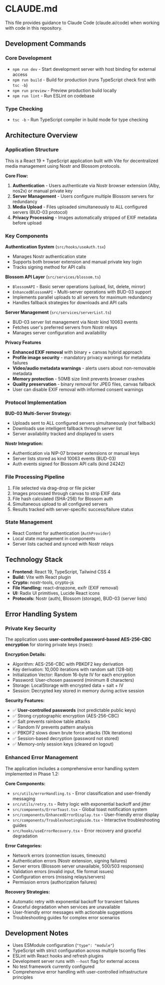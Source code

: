 # CLAUDE.md

This file provides guidance to Claude Code (claude.ai/code) when working with code in this repository.

## Development Commands

### Core Development
- `npm run dev` - Start development server with host binding for external access
- `npm run build` - Build for production (runs TypeScript check first with `tsc -b`)
- `npm run preview` - Preview production build locally
- `npm run lint` - Run ESLint on codebase

### Type Checking
- `tsc -b` - Run TypeScript compiler in build mode for type checking

## Architecture Overview

### Application Structure
This is a React 19 + TypeScript application built with Vite for decentralized media management using Nostr and Blossom protocols.

**Core Flow:**
1. **Authentication** - Users authenticate via Nostr browser extension (Alby, nos2x) or manual private key
2. **Server Management** - Users configure multiple Blossom servers for redundancy 
3. **Media Upload** - Files uploaded simultaneously to ALL configured servers (BUD-03 protocol)
4. **Privacy Processing** - Images automatically stripped of EXIF metadata before upload

### Key Components

**Authentication System** (`src/hooks/useAuth.tsx`)
- Manages Nostr authentication state
- Supports both browser extension and manual private key login
- Tracks signing method for API calls

**Blossom API Layer** (`src/services/blossom.ts`)
- `BlossomAPI` - Basic server operations (upload, list, delete, mirror)  
- `EnhancedBlossomAPI` - Multi-server operations with BUD-03 support
- Implements parallel uploads to all servers for maximum redundancy
- Handles fallback strategies for downloads and API calls

**Server Management** (`src/services/serverList.ts`)
- BUD-03 server list management via Nostr kind 10063 events
- Fetches user's preferred servers from Nostr relays
- Manages server configuration and availability

**Privacy Features**
- **Enhanced EXIF removal** with binary + canvas hybrid approach
- **Profile image security** - mandatory privacy warnings for metadata failures
- **Video/audio metadata warnings** - alerts users about non-removable metadata  
- **Memory protection** - 50MB size limit prevents browser crashes
- **Quality preservation** - binary removal for JPEG files, canvas fallback
- User can disable EXIF removal with informed consent warnings

### Protocol Implementation

**BUD-03 Multi-Server Strategy:**
- Uploads sent to ALL configured servers simultaneously (not fallback)
- Downloads use intelligent fallback through server list
- Server availability tracked and displayed to users

**Nostr Integration:**
- Authentication via NIP-07 browser extensions or manual keys
- Server lists stored as kind 10063 events (BUD-03)
- Auth events signed for Blossom API calls (kind 24242)

### File Processing Pipeline
1. File selected via drag-drop or file picker
2. Images processed through canvas to strip EXIF data
3. File hash calculated (SHA-256) for Blossom auth
4. Simultaneous upload to all configured servers
5. Results tracked with server-specific success/failure status

### State Management
- React Context for authentication (`AuthProvider`)
- Local state management in components
- Server lists cached and synced with Nostr relays

## Technology Stack

- **Frontend:** React 19, TypeScript, Tailwind CSS 4
- **Build:** Vite with React plugin
- **Crypto:** nostr-tools, crypto-js
- **File Handling:** react-dropzone, exifr (EXIF removal)
- **UI:** Radix UI primitives, Lucide React icons
- **Protocols:** Nostr (auth), Blossom (storage), BUD-03 (server lists)

## Error Handling System

### Private Key Security
The application uses **user-controlled password-based AES-256-CBC encryption** for storing private keys (nsec):

**Encryption Details:**
- Algorithm: AES-256-CBC with PBKDF2 key derivation
- Key derivation: 10,000 iterations with random salt (128-bit)
- Initialization Vector: Random 16-byte IV for each encryption
- Password: User-chosen password (minimum 8 characters)
- Storage: LocalStorage with encrypted data + salt + IV
- Session: Decrypted key stored in memory during active session

**Security Features:**
- ✅ **User-controlled passwords** (not predictable public keys)
- ✅ Strong cryptographic encryption (AES-256-CBC)
- ✅ Salt prevents rainbow table attacks  
- ✅ Random IV prevents pattern analysis
- ✅ PBKDF2 slows down brute force attacks (10k iterations)
- ✅ Session-based decryption (password not stored)
- ✅ Memory-only session keys (cleared on logout)

### Enhanced Error Management
The application includes a comprehensive error handling system implemented in Phase 1.2:

**Core Components:**
- `src/utils/errorHandling.ts` - Error classification and user-friendly messaging
- `src/utils/retry.ts` - Retry logic with exponential backoff and jitter  
- `src/components/ErrorToast.tsx` - Global toast notification system
- `src/components/EnhancedErrorDisplay.tsx` - User-friendly error display
- `src/components/TroubleshootingGuide.tsx` - Interactive troubleshooting guides
- `src/hooks/useErrorRecovery.tsx` - Error recovery and graceful degradation

**Error Categories:**
- Network errors (connection issues, timeouts)
- Authentication errors (Nostr extension, signing failures)
- Server errors (Blossom server unavailable, 500/503 responses)
- Validation errors (invalid input, file format issues)
- Configuration errors (missing relays/servers)
- Permission errors (authorization failures)

**Recovery Strategies:**
- Automatic retry with exponential backoff for transient failures
- Graceful degradation when services are unavailable
- User-friendly error messages with actionable suggestions
- Troubleshooting guides for complex error scenarios

## Development Notes

- Uses ESModule configuration (`"type": "module"`)
- TypeScript with strict configuration across multiple tsconfig files
- ESLint with React hooks and refresh plugins
- Development server runs with `--host` flag for external access
- No test framework currently configured
- Comprehensive error handling with user-controlled infrastructure principles